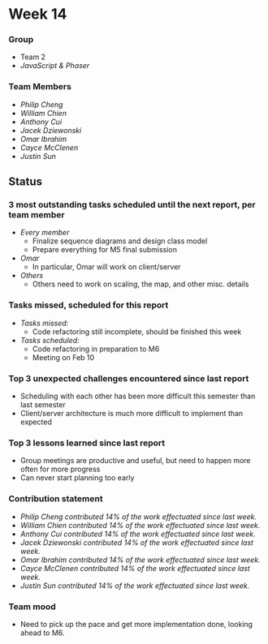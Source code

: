 # Week 14

### Group

 * Team 2
 * *JavaScript & Phaser*

### Team Members

 * *Philip Cheng*
 * *William Chien*
 * *Anthony Cui*
 * *Jacek Dziewonski*
 * *Omar Ibrahim*
 * *Cayce McClenen*
 * *Justin Sun*

## Status

### 3 most outstanding tasks scheduled until the next report, per team member

 * *Every member*
    * Finalize sequence diagrams and design class model
    * Prepare everything for M5 final submission
 * *Omar*
    * In particular, Omar will work on client/server
 * *Others*
    * Others need to work on scaling, the map, and other misc. details

### Tasks missed, scheduled for this report

 * *Tasks missed:*
   * Code refactoring still incomplete, should be finished this week
 * *Tasks scheduled:*
   * Code refactoring in preparation to M6
   * Meeting on Feb 10

### Top 3 unexpected challenges encountered since last report

 * Scheduling with each other has been more difficult this semester than last semester
 * Client/server architecture is much more difficult to implement than expected


### Top 3 lessons learned since last report

 * Group meetings are productive and useful, but need to happen more often for more progress
 * Can never start planning too early

### Contribution statement

 * *Philip Cheng contributed 14% of the work effectuated since last week.*
 * *William Chien contributed 14% of the work effectuated since last week.*
 * *Anthony Cui contributed 14% of the work effectuated since last week.*
 * *Jacek Dziewonski contributed 14% of the work effectuated since last week.*
 * *Omar Ibrahim contributed 14% of the work effectuated since last week.*
 * *Cayce McClenen contributed 14% of the work effectuated since last week.*
 * *Justin Sun contributed 14% of the work effectuated since last week.*

### Team mood

 * Need to pick up the pace and get more implementation done, looking ahead to M6.
